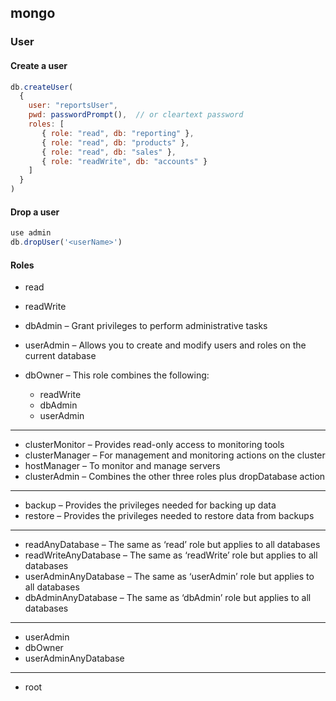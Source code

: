 ## mongo

### User

#### Create a user

```js
db.createUser(
  {
    user: "reportsUser",
    pwd: passwordPrompt(),  // or cleartext password
    roles: [
       { role: "read", db: "reporting" },
       { role: "read", db: "products" },
       { role: "read", db: "sales" },
       { role: "readWrite", db: "accounts" }
    ]
  }
)
```

#### Drop a user

```js
use admin
db.dropUser('<userName>')
```

#### Roles

* read
* readWrite

* dbAdmin – Grant privileges to perform administrative tasks
* userAdmin – Allows you to create and modify users and roles on the current database
* dbOwner – This role combines the following:
  * readWrite
  * dbAdmin
  * userAdmin
---
* clusterMonitor – Provides read-only access to monitoring tools
* clusterManager – For management and monitoring actions on the cluster
* hostManager – To monitor and manage servers
* clusterAdmin – Combines the other three roles plus dropDatabase action
---
* backup – Provides the privileges needed for backing up data
* restore – Provides the privileges needed to restore data from backups
---
* readAnyDatabase – The same as ‘read’ role but applies to all databases
* readWriteAnyDatabase – The same as ‘readWrite’ role but applies to all databases
* userAdminAnyDatabase – The same as ‘userAdmin’ role but applies to all databases
* dbAdminAnyDatabase – The same as ‘dbAdmin’ role but applies to all databases
---
* userAdmin
* dbOwner
* userAdminAnyDatabase
---
* root

